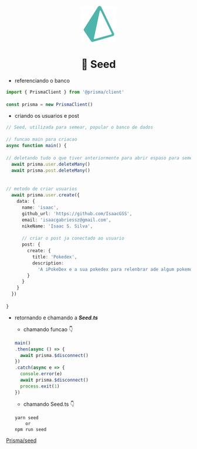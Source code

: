 <div align="center" >
<img src='./img/icons8-prisma-orm.svg' width='100'> 

<br/>

# **🌱 Seed**  
</div>

 * referenciando o banco
  
```ts
import { PrismaClient } from '@prisma/client'

const prisma = new PrismaClient()
```
* criando os usuarios e post

```ts
// Seed, utilizada para semear, popular o banco de dados

// funcao main para criacao
async function main() {

// deletando tudo o que tiver anteriormente para abrir espaso para semear novamente o db
  await prisma.user.deleteMany()
  await prisma.post.deleteMany()


// metodo de criar usuarios
  await prisma.user.create({
    data: {
      name: 'isaac',
      github_url: 'https://github.com/IsaacGSS',
      email: 'isaacgabriessz@gmail.com',
      nikeName: 'Isaac S. Silva',

      // criar o post ja conectado ao usuario
      post: {
        create: {
          title: 'Pokedex',
          description:
            'A iPokeDex e a sua pokedex para relenbrar ade algum pokemon no estilo scroll Infinito'
        }
      }
    }
  })

}

```

* retornando e chamando a ***Seed.ts***
  * chamando funcao 👇
  ```ts
  main()
  .then(async () => {
    await prisma.$disconnect()
  })
  .catch(async e => {
    console.error(e)
    await prisma.$disconnect()
    process.exit(1)
  })
  ```

  *  chamando Seed.ts 👇
    ```node
    yarn seed
        or
    npm run seed
    ```
    
    <a href='https://www.prisma.io/docs/guides/database/seed-database#how-to-seed-your-database-in-prisma'>
Prisma/seed
</a>
